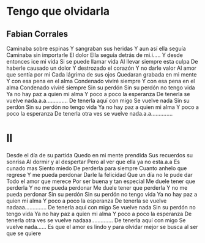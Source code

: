 # Tengo que olvidarla
## Fabian Corrales

Caminaba sobre espinas
Y sangraban sus heridas
Y aun así ella seguía
Caminaba sin importarle
El dolor
Ella seguía detrás de mi.i.....
Y desde entonces ice mi vida
Si se puede llamar vida
Al llevar siempre esta culpa
De haberle causado un dolor
Y destrozado el corazón
Y no darle valor
Al amor que sentía por mi
Cada lágrima de sus ojos
Quedaran grabada en mi mente
Y con esa pena en el alma
Condenado viviré siempre
Y con esa pena en el alma
Condenado viviré siempre
Sin su perdón
Sin su perdón no tengo vida
Ya no hay paz a quien mi alma
Y poco a poco la esperanza
De tenerla se vuelve nada.a.a..............
De tenerla aquí con migo
Se vuelve nada
Sin su perdón
Sin su perdón no tengo vida
Ya no hay paz a quien mi alma
Y poco a poco la esperanza
De tenerla otra ves se vuelve nada.a.a..............

# II

Desde el día de su partida
Quedo en mi mente prendida
Sus recuerdos su sonrisa
Al dormir y al despertar
Pero al ver que ella ya no esta.a.a
Es cunado mas
Siento miedo
De perderla para siempre
Cuanto anhelo que regrese
Y me pueda perdonar
Darle la felicidad
Que un día no le pude dar
Todo el amor que merece
Por ser buena y tan especial
Me duele tener que perderla
Y no me pueda perdonar
Me duele tener que perderla
Y no me pueda perdonar
Sin su perdón
Sin su perdón no tengo vida
Ya no hay paz a quien mi alma
Y poco a poco la esperanza
De tenerla se vuelve nadaaa..............
De tenerla aquí con migo
Se vuelve nada
Sin su perdón no tengo vida
Ya no hay paz a quien mi alma
Y poco a poco la esperanza
De tenerla otra ves se vuelve nadaaa..............
De tenerla aquí con migo
Se vuelve nada......
Es que el amor es lindo y para olvidar mejor se busca al ser que se quiere

